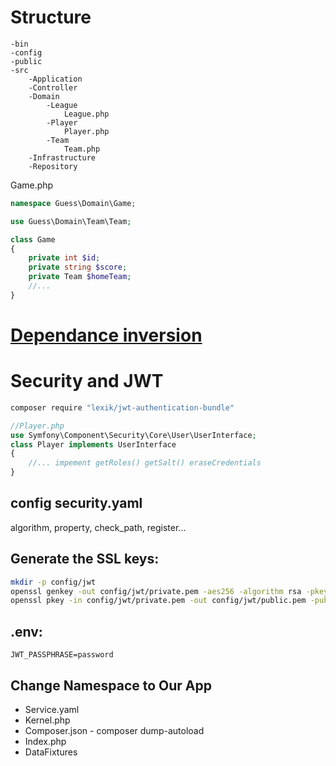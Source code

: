 # Structure
```
-bin
-config
-public
-src
    -Application
    -Controller
    -Domain
        -League
            League.php
        -Player
            Player.php
        -Team
            Team.php
    -Infrastructure
    -Repository
```

Game.php
```php
namespace Guess\Domain\Game;

use Guess\Domain\Team\Team;

class Game
{
    private int $id;
    private string $score;
    private Team $homeTeam;
    //...
}
```

# [Dependance inversion](https://fmo.medium.com/dependency-inversion-principle-in-a-hexagonal-architecture-3291ea4d5202)

# Security and JWT
```sh
composer require "lexik/jwt-authentication-bundle"
```

```php
//Player.php
use Symfony\Component\Security\Core\User\UserInterface;
class Player implements UserInterface
{
    //... impement getRoles() getSalt() eraseCredentials
}
```

## config security.yaml
algorithm, property, check_path, register...

## Generate the SSL keys:
```sh
mkdir -p config/jwt
openssl genkey -out config/jwt/private.pem -aes256 -algorithm rsa -pkeyopt rsa_keygen_bits:4096
openssl pkey -in config/jwt/private.pem -out config/jwt/public.pem -pubout
```
## .env:
```
JWT_PASSPHRASE=password
```
## Change Namespace to Our App
- Service.yaml
- Kernel.php
- Composer.json - composer dump-autoload
- Index.php
- DataFixtures

### 